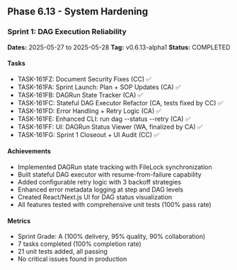 ## Phase 6.13 - System Hardening

### Sprint 1: DAG Execution Reliability
**Dates:** 2025-05-27 to 2025-05-28
**Tag:** v0.6.13-alpha1
**Status:** COMPLETED

#### Tasks
- TASK-161FZ: Document Security Fixes (CC) ✅
- TASK-161FA: Sprint Launch: Plan + SOP Updates (CA) ✅
- TASK-161FB: DAGRun State Tracker (CA) ✅
- TASK-161FC: Stateful DAG Executor Refactor (CA, tests fixed by CC) ✅
- TASK-161FD: Error Handling + Retry Logic (CA) ✅
- TASK-161FE: Enhanced CLI: run dag --status --retry (CA) ✅
- TASK-161FF: UI: DAGRun Status Viewer (WA, finalized by CA) ✅
- TASK-161FG: Sprint 1 Closeout + UI Audit (CC) ✅

#### Achievements
- Implemented DAGRun state tracking with FileLock synchronization
- Built stateful DAG executor with resume-from-failure capability
- Added configurable retry logic with 3 backoff strategies
- Enhanced error metadata logging at step and DAG levels
- Created React/Next.js UI for DAG status visualization
- All features tested with comprehensive unit tests (100% pass rate)

#### Metrics
- Sprint Grade: A (100% delivery, 95% quality, 90% collaboration)
- 7 tasks completed (100% completion rate)
- 21 unit tests added, all passing
- No critical issues found in production 